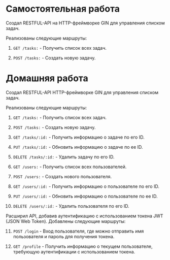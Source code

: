 # Самостоятельная работа

Создал RESTFUL-API на HTTP-фреймворке GIN для управления списком задач. 

Реализованы следующие маршруты:

1) `GET /tasks:` - Получить список всех задач.

2) `POST /tasks:` - Создать новую задачу.

# Домашняя работа

Создал RESTFUL-API HTTP-фреймворке GIN для управления списком задач. 

Реализованы следующие маршруты:

1) `GET /tasks:` - Получить список всех задач.

2) `POST /tasks:` - Создать новую задачу.

3) `GET /tasks/:id:` - Получить информацию о задаче по его ID.

4) `PUT /tasks/:id:` - Обновить информацию о задаче по ее ID.

5) `DELETE /tasks/:id:` - Удалить задачу по его ID.

6) `GET /users:` - Получить список всех пользователей.

7) `POST /users:` - Создать нового пользователя.

8) `GET /users/:id:` - Получить информацию о пользователе по его ID.

9) `PUT /users/:id:` - Обновить информацию о пользователе по ее ID.

10) `DELETE /users/:id:` - Удалить пользователя по его ID.

Расширил API, добавив аутентификацию с использованием токена JWT (JSON Web Token). Добавлены следующие маршруты:

11) `POST /login` - Вход пользователя, где можно отправить имя пользователя и пароль для получения токена.

12) `GET /profile` - Получить информацию о текущем пользователе, требующую аутентификации с использованием токена.
